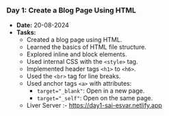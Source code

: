 ### Day 1: Create a Blog Page Using HTML
- **Date:** 20-08-2024
- **Tasks:**
  - Created a blog page using HTML.
  - Learned the basics of HTML file structure.
  - Explored inline and block elements.
  - Used internal CSS with the `<style>` tag.
  - Implemented header tags `<h1>` to `<h6>`.
  - Used the `<br>` tag for line breaks.
  - Used anchor tags `<a>` with attributes:
    - `target="_blank"`: Open in a new page.
    - `target="_self"`: Open on the same page.
  - Liver Server :-
    https://day1-sai-esvar.netlify.app